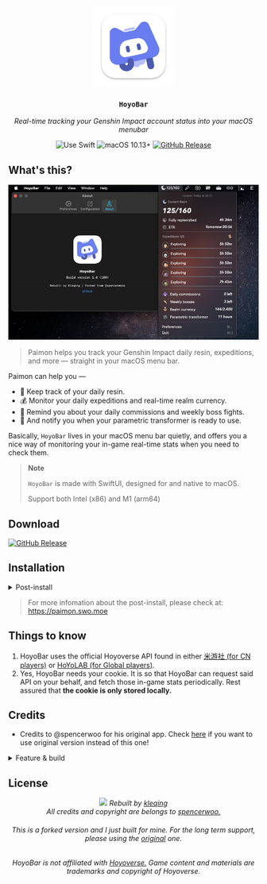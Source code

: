 <div align="center">
  <img src="Assets/logo.png" alt="logo" width="160" height="160" />
  <h3><code>HoyoBar</code></h3>
  <p><em>Real-time tracking your Genshin Impact account status into your macOS menubar</em></p>

  <img src="https://img.shields.io/badge/uses-SwiftUI-f05138?labelColor=282c34&logo=swift" alt="Use Swift" />
  <img src="https://img.shields.io/badge/macOS-11.0+-f05138?labelColor=282c34&logo=apple" alt="macOS 10.13+" />
  <a href="https://github.com/kleqing/HoyoBar/releases/latest"><img src="https://img.shields.io/github/v/release/kleqing/HoyoBar?labelColor=282c34&logo=GitHub" alt="GitHub Release" /></a>
</div>

## What's this?

![screenshot](Assets/scr.png)

> Paimon helps you track your Genshin Impact daily resin, expeditions, and more — straight in your macOS menu bar.

Paimon can help you —

* 🌙 Keep track of your daily resin.
* 💰 Monitor your daily expeditions and real-time realm currency.
* 🏁 Remind you about your daily commissions and weekly boss fights.
* 🍯 And notify you when your parametric transformer is ready to use.

Basically, `HoyoBar` lives in your macOS menu bar quietly, and offers you a nice way of monitoring your in-game real-time stats when you need to check them.

> **Note**
>
> `HoyoBar` is made with SwiftUI, designed for and native to macOS.
>
> Support both Intel (x86) and M1 (arm64)

## Download

[![GitHub Release](https://img.shields.io/github/v/release/kleqing/HoyoBar?labelColor=282c34&logo=GitHub&style=for-the-badge)](https://github.com/kleqing/HoyoBar/releases/latest)

## Installation

<details> <summary>Post-install</summary>

> Open `.dmg` file, copy `HoyoBar.app` to /Application
>
> Open `HoyoBar.app`
>
> In menubar, press the `-/160` and press `Preferences` - `Configuration`
>
> Open [Chrome](https://www.google.com/chrome) and go to [HoyoLab](https://www.hoyolab.com)
>
> Open DevTools and go to `Console` tab, then type `document.cookie` and Enter
>
> Copy cookie and paste it to `HoyoBar`, then press `Test config`
>
> 👍 Enjoy! 
>
</details>

> For more infomation about the post-install, please check at: https://paimon.swo.moe


## Things to know

1. HoyoBar uses the official Hoyoverse API found in either [米游社 (for CN players)](https://bbs.mihoyo.com/ys/) or [HoYoLAB (for Global players)](https://www.hoyolab.com/home).
2. Yes, HoyoBar needs your cookie. It is so that HoyoBar can request said API on your behalf, and fetch those in-game stats periodically. Rest assured that **the cookie is only stored locally.**

## Credits

* Credits to @spencerwoo for his original app. Check [here](https://github.com/spencerwooo/PaimonMenuBar) if you want to use original version instead of this one!

<details>
<summary>Feature & build</summary>

### Features

* [x] Start at login.
* [x] Complie using target 10.13 instead of 11.0+.
* [x] Supported both Intel and M1 Macs.
* [x] Support English, Chinese and Vietnamese.
* [x] Using HoyoLab icon instead of HuTao icon (I love original icon than HuTao icon although I got her at 2.2 because I want to make some people think that it's 'HoyoLab Lite')
* [x] Code-sign and publish as `.dmg`.
* [x] Auto-updates and check for update. (I didn't check yet)
* [x] Custom website and help for acquiring the cookie.
* [x] Support for cn and global genshin accounts (米游社 and hoyolab).

### Build

* Using Xcode 13, Swift 5.5 and SDK 10.13.
* App icon was built from Apple icon template for Adobe Photoshop.
* Using DropDMG to create `.dmg` file.

* Add appcast.xml with the version tag and build number.

</details>

## License

<div align="center">
  <img src="Assets/footer.png" />
  <em>Rebuilt by <a href="https://github.com/kleqing">kleqing</a><br>All credits and copyright are belongs to <a href="https://spencerwoo.com">spencerwoo.</a>
  </em>
  <h6>This is a forked version and I just built for mine. For the long term support, please using the <a href="https://github.com/spencerwooo/PaimonMenuBar">original</a> one.</h6>
  <h6>HoyoBar is not affiliated with <a href="https://www.hoyoverse.com">Hoyoverse.</a> Game content and materials are trademarks and copyright of Hoyoverse.</h6>
</div>
